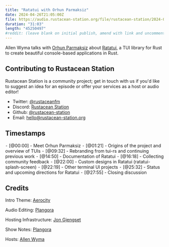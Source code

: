 ```yaml
---
title: "Ratatui with Orhun Parmaksiz"
date: 2024-04-26T21:05:00Z
file: https://audio.rustacean-station.org/file/rustacean-station/2024-04-26-orhun-parmaksiz.mp3
duration: "31:03"
length: "45250497"
#reddit: (leave blank on initial publish, amend with link and uncomment this line after Reddit thread has been posted)
---
```


Allen Wyma talks with [Orhun Parmaksiz](https://blog.orhun.dev/) about [Ratatui](https://ratatui.rs/), a TUI library for Rust to create beautiful console-based applications in Rust.

## Contributing to Rustacean Station

Rustacean Station is a community project; get in touch with us if you'd like to suggest an idea for an episode or offer your services as a host or audio editor!

- Twitter: [@rustaceanfm](https://twitter.com/rustaceanfm)
- Discord: [Rustacean Station](https://discord.gg/cHc3Gyc)
- Github: [@rustacean-station](https://github.com/rustacean-station/)
- Email: [hello@rustacean-station.org](mailto:hello@rustacean-station.org)

## Timestamps

⁃ [@00:00] - Meet Orhun Parmaksiz
⁃ [@01:21] - Origins of the project and overview of TUIs
⁃ [@09:32] - Rebranding from tui-rs and continuing previous work
⁃ [@14:50] - Documentation of Ratatui
⁃ [@16:18] - Collecting community feedback
⁃ [@22:00] - Custom designs in Ratatui (ratatui-splash-screen)
⁃ [@22:19] - Other terminal UI projects
⁃ [@25:32] - Status and upcoming directions for Ratatui
⁃ [@27:55] - Closing discussion

## Credits

Intro Theme: [Aerocity](https://twitter.com/AerocityMusic)

Audio Editing: [Plangora](https://twitter.com/plangora)

Hosting Infrastructure: [Jon Gjengset](https://twitter.com/jonhoo/)

Show Notes: [Plangora](https://twitter.com/plangora)

Hosts: [Allen Wyma](https://twitter.com/allenwyma)
